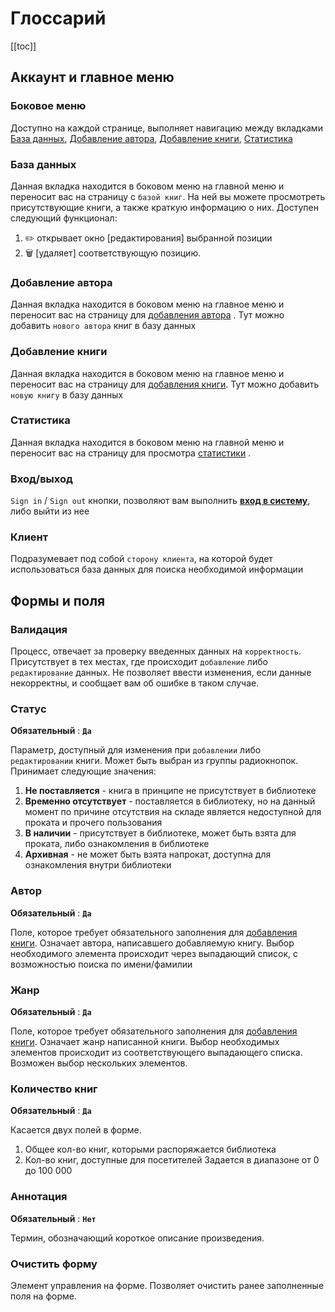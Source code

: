 # Глоссарий

[[toc]]

## Аккаунт и главное меню

### Боковое меню

Доступно на каждой странице, выполняет навигацию между вкладками [База данных](./manual.md#база-данных), [Добавление автора](./manual.md#добавление-автора), [Добавление книги](./manual.md#добавление-книги), [Статистика](./manual.md#статистика) 

### База данных

Данная вкладка находится в боковом меню на главной меню и переносит вас на страницу с `базой книг`. На ней вы можете просмотреть присутствующие книги, а также краткую информацию о них. Доступен следующий функционал:
1. :pencil2: открывает окно [редактирования] выбранной позиции
2. :wastebasket: [удаляет] соответствующую позицию.

### Добавление автора

Данная вкладка находится в боковом меню на главное меню и переносит вас на страницу для [добавления автора](./manual.md#добавление-автора) . Тут можно добавить `нового автора` книг в базу данных

### Добавление книги

Данная вкладка находится в боковом меню на главное меню и переносит вас на страницу для [добавления книги](./manual.md#добавление-книги). Тут можно добавить `новую книгу` в базу данных

### Статистика

Данная вкладка находится в боковом меню на главной меню и переносит вас на страницу для просмотра [статистики](./manual.md#просмотр-статистики) .

### Вход/выход

`Sign in` / `Sign out` кнопки, позволяют вам выполнить [**вход в систему**](./manual.md#вход-выход), либо выйти из нее

### Клиент

Подразумевает под собой `сторону клиента`, на которой будет использоваться база данных для поиска необходимой информации

## Формы и поля

### Валидация

Процесс, отвечает за проверку введенных данных на `корректность`. Присутствует в тех местах, где происходит `добавление` либо `редактирование` данных. Не позволяет ввести изменения, если данные некорректны, и сообщает вам об ошибке в таком случае. 

### Статус

**Обязательный** : **`Да`**

Параметр, доступный для изменения при `добавлении` либо `редактировании` книги. Может быть выбран из группы радиокнопок. Принимает следующие значения:

1. **Не поставляется** - книга в принципе не присутствует в библиотеке
2. **Временно отсутствует** - поставляется в библиотеку, но на данный момент по причине отсутствия на складе является недоступной для проката и прочего пользования
3. **В наличии** - присутствует в библиотеке, может быть взята для проката, либо ознакомления в библиотеке
4. **Архивная** - не может быть взята напрокат, доступна для ознакомления внутри библиотеки

### Автор

**Обязательный** : **`Да`**

Поле, которое требует обязательного заполнения для [добавления книги](./manual.md#добавление-книги). Означает автора, написавшего добавляемую книгу. Выбор необходимого элемента происходит через выпадающий список, с возможностью поиска по имени/фамилии

### Жанр

**Обязательный** : **`Да`**

Поле, которое требует обязательного заполнения для [добавления книги](./manual.md#добавление-книги). Означает жанр написанной книги. Выбор необходимых элементов происходит из соответствующего выпадающего списка. Возможен выбор нескольких элементов.

### Количество книг

**Обязательный** : **`Да`**

Касается двух полей в форме. 
1. Общее кол-во книг, которыми распоряжается библиотека
2. Кол-во книг, доступные для посетителей
Задается в диапазоне от 0 до 100 000

### Аннотация

**Обязательный** : **`Нет`**

Термин, обозначающий короткое описание произведения. 

### Очистить форму

Элемент управления на форме. Позволяет очистить ранее заполненные поля на форме.


